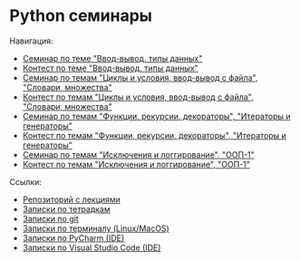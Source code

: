 # Python семинары

Навигация:
- [Семинар по теме "Ввод-вывод, типы данных"](sem01)
- [Контест по теме "Ввод-вывод, типы данных"](sem02)
- [Семинар по темам "Циклы и условия, ввод-вывод с файла", "Словари, множества"](sem03)
- [Контест по темам "Циклы и условия, ввод-вывод с файла", "Словари, множества"](sem04)
- [Семинар по темам "Функции, рекурсии, декораторы", "Итераторы и генераторы"](sem05)
- [Контест по темам "Функции, рекурсии, декораторы", "Итераторы и генераторы"](sem06)
- [Семинар по темам "Исключения и логгирование", "ООП-1"](sem07)
- [Контест по темам "Исключения и логгирование", "ООП-1"](sem08)

Ссылки:
- [Репозиторий с лекциями](https://github.com/Palladain/Python_1_HSE_2023)
- [Записки по тетрадкам](tools/notebook.md)
- [Записки по git](tools/git.md)
- [Записки по терминалу (Linux/MacOS)](tools/terminal.md)
- [Записки по PyCharm (IDE)](tools/pycharm.md)
- [Записки по Visual Studio Code (IDE)](tools/vscode.md)
